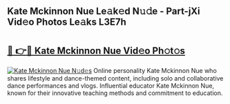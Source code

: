 ## Kate Mckinnon Nue Le𝚊k𝚎d N𝚞𝚍e - Part-jXi Vid𝚎o Photos Le𝚊ks L3E7h

# <h2><a href="http://fb6qyz2.evod.top/?m=Kate+Mckinnon+Nue">🔗 👉🔴 Kate Mckinnon Nue Vid𝚎o Ph𝚘t𝚘s</a></h2>

[![Kate Mckinnon Nue N𝚞d𝚎s](https://i.imgur.com/8V9OHl7.gif)](http://fb6qyz2.evod.top/?m=Kate+Mckinnon+Nue)
Online personality Kate Mckinnon Nue who shares lifestyle and dance-themed content, including solo and collaborative dance performances and vlogs. Influential educator Kate Mckinnon Nue, known for their innovative teaching methods and commitment to education. 

